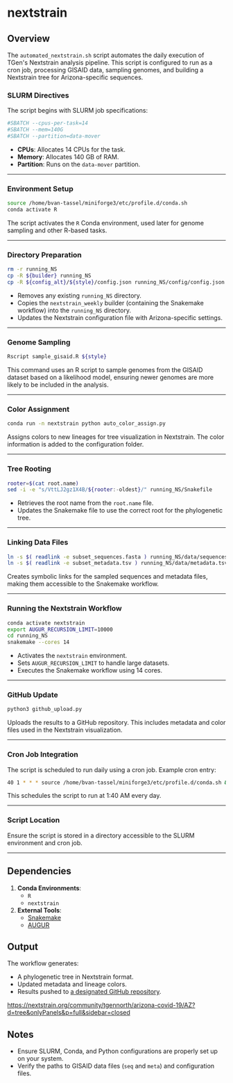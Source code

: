 # nextstrain


## Overview

The `automated_nextstrain.sh` script automates the daily execution of TGen's Nextstrain analysis pipeline. This script is configured to run as a cron job, processing GISAID data, sampling genomes, and building a Nextstrain tree for Arizona-specific sequences.

### SLURM Directives

The script begins with SLURM job specifications:

```bash
#SBATCH --cpus-per-task=14
#SBATCH --mem=140G
#SBATCH --partition=data-mover
```

- **CPUs**: Allocates 14 CPUs for the task.
- **Memory**: Allocates 140 GB of RAM.
- **Partition**: Runs on the `data-mover` partition.

---

### Environment Setup

```bash
source /home/bvan-tassel/miniforge3/etc/profile.d/conda.sh
conda activate R
```

The script activates the `R` Conda environment, used later for genome sampling and other R-based tasks.

---

### Directory Preparation

```bash
rm -r running_NS
cp -R ${builder} running_NS
cp -R ${config_alt}/${style}/config.json running_NS/config/config.json
```

- Removes any existing `running_NS` directory.
- Copies the `nextstrain_weekly` builder (containing the Snakemake workflow) into the `running_NS` directory.
- Updates the Nextstrain configuration file with Arizona-specific settings.

---

### Genome Sampling

```bash
Rscript sample_gisaid.R ${style}
```

This command uses an R script to sample genomes from the GISAID dataset based on a likelihood model, ensuring newer genomes are more likely to be included in the analysis.

---

### Color Assignment

```bash
conda run -n nextstrain python auto_color_assign.py
```

Assigns colors to new lineages for tree visualization in Nextstrain. The color information is added to the configuration folder.

---

### Tree Rooting

```bash
rooter=$(cat root.name)
sed -i -e "s/VttLJ2gz1X4B/${rooter:-oldest}/" running_NS/Snakefile
```

- Retrieves the root name from the `root.name` file.
- Updates the Snakemake file to use the correct root for the phylogenetic tree.

---

### Linking Data Files

```bash
ln -s $( readlink -e subset_sequences.fasta ) running_NS/data/sequences.fasta
ln -s $( readlink -e subset_metadata.tsv ) running_NS/data/metadata.tsv
```

Creates symbolic links for the sampled sequences and metadata files, making them accessible to the Snakemake workflow.

---

### Running the Nextstrain Workflow

```bash
conda activate nextstrain
export AUGUR_RECURSION_LIMIT=10000
cd running_NS
snakemake --cores 14
```

- Activates the `nextstrain` environment.
- Sets `AUGUR_RECURSION_LIMIT` to handle large datasets.
- Executes the Snakemake workflow using 14 cores.

---

### GitHub Update

```bash
python3 github_upload.py
```

Uploads the results to a GitHub repository. This includes metadata and color files used in the Nextstrain visualization.

---

### Cron Job Integration

The script is scheduled to run daily using a cron job. Example cron entry:

```bash
40 1 * * * source /home/bvan-tassel/miniforge3/etc/profile.d/conda.sh && conda activate nextstrain; cd /tnorth_labs/COVIDseq/nextstrain/ && sh automated_nextstrain.sh | mail -s "Nextstrain update" bvan-tassel@tgen.org
```

This schedules the script to run at 1:40 AM every day.

---

### Script Location

Ensure the script is stored in a directory accessible to the SLURM environment and cron job.

---

## Dependencies

1. **Conda Environments**:
   - `R`
   - `nextstrain`
2. **External Tools**:
   - [Snakemake](https://snakemake.readthedocs.io/)
   - [AUGUR](https://docs.nextstrain.org/projects/augur/en/stable/)

## Output

The workflow generates:
- A phylogenetic tree in Nextstrain format.
- Updated metadata and lineage colors.
- Results pushed to [a designated GitHub repository](https://github.com/TGenNorth/arizona-covid-19).

https://nextstrain.org/community/tgennorth/arizona-covid-19/AZ?d=tree&onlyPanels&p=full&sidebar=closed

## Notes

- Ensure SLURM, Conda, and Python configurations are properly set up on your system.
- Verify the paths to GISAID data files (`seq` and `meta`) and configuration files.